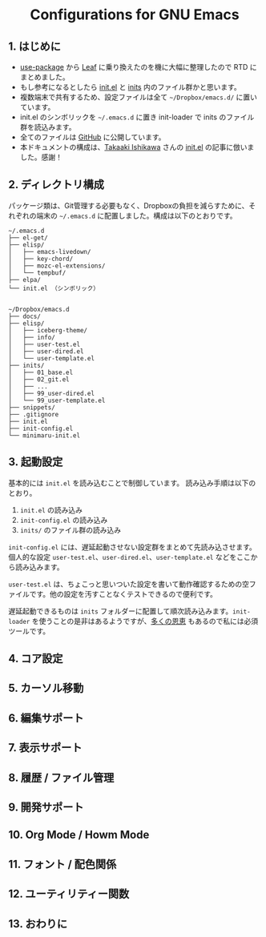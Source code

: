<h1 style="text-align:center;">Configurations for GNU Emacs</h1>

## 1. はじめに
* [use-package](https://github.com/jwiegley/use-package) から [Leaf](https://github.com/conao3/leaf.el) に乗り換えたのを機に大幅に整理したので RTD にまとめました。
* もし参考になるとしたら [init.el](https://github.com/minorugh/emacs.d/blob/master/init.el) と [inits](https://github.com/minorugh/emacs.d/tree/master/inits) 内のファイル群かと思います。
* 複数端末で共有するため、設定ファイルは全て `~/Dropbox/emacs.d/` に置いています。
* init.el のシンボリックを `~/.emacs.d` に置き init-loader で inits のファイル群を読込みます。
* 全てのファイルは [GitHub](https://github.com/minorugh/emacs.d) に公開しています。 
* 本ドキュメントの構成は、[Takaaki Ishikawa](https://twitter.com/takaxp) さんの [init.el](https://takaxp.github.io/) の記事に倣いました。感謝！ 

## 2. ディレクトリ構成

パッケージ類は、Git管理する必要もなく、Dropboxの負担を減らすために、それぞれの端末の `~/.emacs.d` に配置しました。構成は以下のとおりです。
```
~/.emacs.d
├── el-get/
├── elisp/
│   ├── emacs-livedown/
│   ├── key-chord/
│   ├── mozc-el-extensions/
│   └── tempbuf/
├── elpa/
└── init.el （シンボリック）


~/Dropbox/emacs.d
├── docs/
├── elisp/
│   ├── iceberg-theme/
│   ├── info/
│   ├── user-test.el
│   ├── user-dired.el
│   └── user-template.el
├── inits/
│   ├── 01_base.el
│   ├── 02_git.el
│   ├── ...
│   ├── 99_user-dired.el
│   └── 99_user-template.el
├── snippets/
├── .gitignore
├── init.el
├── init-config.el
└── minimaru-init.el

```

## 3. 起動設定
基本的には `init.el` を読み込むことで制御しています。 読み込み手順は以下のとおり。

1. `init.el` の読み込み 
2. `init-config.el` の読み込み
3. `inits/` のファイル群の読み込み

`init-config.el` には、遅延起動させない設定群をまとめて先読み込させます。個人的な設定 `user-test.el`、`user-dired.el`、`user-template.el` などをここから読み込みます。

`user-test.el` は、ちょこっと思いついた設定を書いて動作確認するための空ファイルです。他の設定を汚すことなくテストできるので便利です。

遅延起動できるものは `inits` フォルダーに配置して順次読み込みます。`init-loader` を使うことの是非はあるようですが、[多くの恩恵](http://emacs.rubikitch.com/init-loader/) もあるので私には必須ツールです。

## 4. コア設定

## 5. カーソル移動

## 6. 編集サポート

## 7. 表示サポート

## 8. 履歴 / ファイル管理

## 9. 開発サポート

## 10. Org Mode / Howm Mode

## 11. フォント / 配色関係

## 12. ユーティリティー関数

## 13. おわりに


